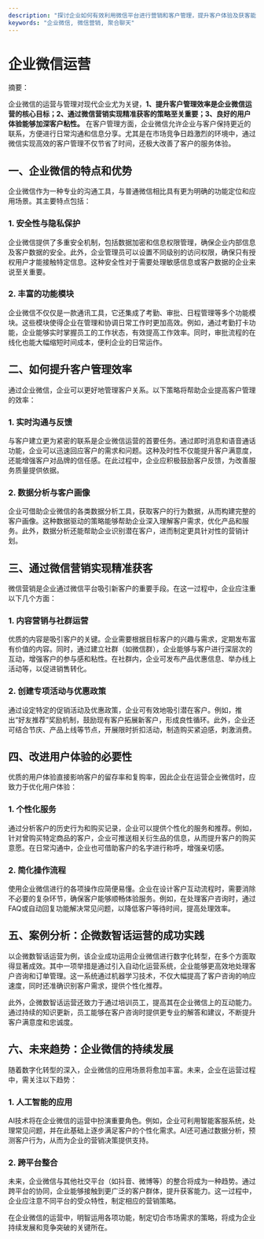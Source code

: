 ```yaml
---
description: "探讨企业如何有效利用微信平台进行营销和客户管理，提升客户体验及获客能力."
keywords: "企业微信, 微信营销, 聚合聊天"
---
```

# 企业微信运营

摘要： 

企业微信的运营与管理对现代企业尤为关键，**1、提升客户管理效率是企业微信运营的核心目标；2、通过微信营销实现精准获客的策略至关重要；3、良好的用户体验能够加深客户粘性。** 在客户管理方面，企业微信允许企业与客户保持更近的联系，方便进行日常沟通和信息分享。尤其是在市场竞争日趋激烈的环境中，通过微信实现高效的客户管理不仅节省了时间，还极大改善了客户的服务体验。

## 一、企业微信的特点和优势

企业微信作为一种专业的沟通工具，与普通微信相比具有更为明确的功能定位和应用场景。其主要特点包括：

### 1. 安全性与隐私保护

企业微信提供了多重安全机制，包括数据加密和信息权限管理，确保企业内部信息及客户数据的安全。此外，企业管理员可以设置不同级别的访问权限，确保只有授权用户才能接触特定信息。这种安全性对于需要处理敏感信息或客户数据的企业来说至关重要。

### 2. 丰富的功能模块

企业微信不仅仅是一款通讯工具，它还集成了考勤、审批、日程管理等多个功能模块。这些模块使得企业在管理和协调日常工作时更加高效。例如，通过考勤打卡功能，企业能够实时掌握员工的工作状态，有效提高工作效率。同时，审批流程的在线化也能大幅缩短时间成本，便利企业的日常运作。

## 二、如何提升客户管理效率

通过企业微信，企业可以更好地管理客户关系。以下策略将帮助企业提高客户管理的效率：

### 1. 实时沟通与反馈

与客户建立更为紧密的联系是企业微信运营的首要任务。通过即时消息和语音通话功能，企业可以迅速回应客户的需求和问题。这种及时性不仅能提升客户满意度，还能增强客户对品牌的信任感。在此过程中，企业应积极鼓励客户反馈，为改善服务质量提供依据。

### 2. 数据分析与客户画像

企业可借助企业微信的各类数据分析工具，获取客户的行为数据，从而构建完整的客户画像。这种数据驱动的策略能够帮助企业深入理解客户需求，优化产品和服务。此外，数据分析还能帮助企业识别潜在客户，进而制定更具针对性的营销计划。

## 三、通过微信营销实现精准获客

微信营销是企业通过微信平台吸引新客户的重要手段。在这一过程中，企业应注重以下几个方面：

### 1. 内容营销与社群运营

优质的内容是吸引客户的关键。企业需要根据目标客户的兴趣与需求，定期发布富有价值的内容。同时，通过建立社群（如微信群），企业能够与客户进行深层次的互动，增强客户的参与感和粘性。在社群内，企业可发布产品优惠信息、举办线上活动等，以促进销售转化。

### 2. 创建专项活动与优惠政策

通过设定特定的促销活动及优惠政策，企业可有效地吸引潜在客户。例如，推出“好友推荐”奖励机制，鼓励现有客户拓展新客户，形成良性循环。此外，企业还可结合节庆、产品上线等节点，开展限时折扣活动，制造购买紧迫感，刺激消费。

## 四、改进用户体验的必要性

优质的用户体验直接影响客户的留存率和复购率，因此企业在运营企业微信时，应致力于优化用户体验：

### 1. 个性化服务

通过分析客户的历史行为和购买记录，企业可以提供个性化的服务和推荐。例如，针对曾购买特定商品的客户，企业可推送相关衍生品的信息，从而提升客户的购买意愿。在日常沟通中，企业也可借助客户的名字进行称呼，增强亲切感。

### 2. 简化操作流程

使用企业微信进行的各项操作应简便易懂。企业在设计客户互动流程时，需要消除不必要的复杂环节，确保客户能够顺畅体验服务。例如，在处理客户咨询时，通过FAQ或自动回复功能解决常见问题，以降低客户等待时间，提高处理效率。

## 五、案例分析：企微数智话运营的成功实践

以企微数智话运营为例，该企业成功运用企业微信进行数字化转型，在多个方面取得显著成效。其中一项举措是通过引入自动化运营系统，企业能够更高效地处理客户咨询和订单管理。这一系统通过机器学习技术，不仅大幅提高了客户咨询的响应速度，同时还准确识别客户需求，提供个性化推荐。

此外，企微数智话运营还致力于通过培训员工，提高其在企业微信上的互动能力。通过持续的知识更新，员工能够在客户咨询时提供更专业的解答和建议，不断提升客户满意度和忠诚度。

## 六、未来趋势：企业微信的持续发展

随着数字化转型的深入，企业微信的应用场景将愈加丰富。未来，企业在运营过程中，需关注以下趋势：

### 1. 人工智能的应用

AI技术将在企业微信的运营中扮演重要角色。例如，企业可利用智能客服系统，处理常见问题，并在此基础上逐步满足客户的个性化需求。AI还可通过数据分析，预测客户行为，从而为企业的营销决策提供支持。

### 2. 跨平台整合

未来，企业微信与其他社交平台（如抖音、微博等）的整合将成为一种趋势。通过跨平台的协同，企业能够接触到更广泛的客户群体，提升获客能力。这一过程中，企业应注意不同平台的受众特性，制定相应的营销策略。

在企业微信的运营中，明智运用各项功能，制定切合市场需求的策略，将成为企业持续发展和竞争突破的关键所在。
